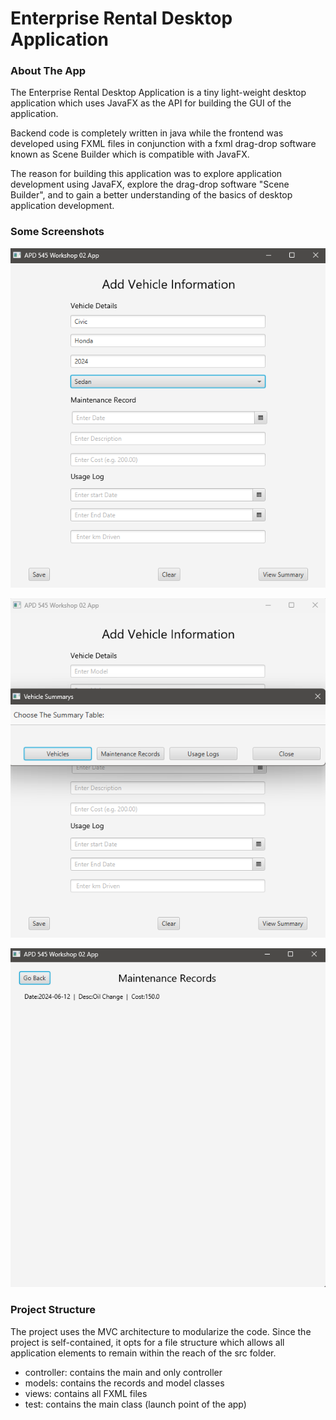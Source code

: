 # Enterprise Rental Desktop Application

### About The App

The Enterprise Rental Desktop Application is a tiny light-weight desktop application
which uses JavaFX as the API for building the GUI of the application.<br>

Backend code is completely written in java while the frontend was developed using FXML files
in conjunction with a fxml drag-drop software known as Scene Builder which is compatible with
JavaFX.<br>

The reason for building this application was to explore application development using JavaFX,
explore the drag-drop software "Scene Builder", and to gain a better understanding of the
basics of desktop application development.

### Some Screenshots

![homescreen.png](screenshots/homescreen.png)

![homescreen_options.png](screenshots/homescreen_options.png)

![maintenance_records_screen.png](screenshots/maintenance_records_screen.png)

### Project Structure

The project uses the MVC architecture to modularize the code. Since the project is 
self-contained, it opts for a file structure which allows all application elements to remain 
within the reach of the src folder. 
- controller: contains the main and only controller
- models: contains the records and model classes
- views: contains all FXML files
- test: contains the main class (launch point of the app)
